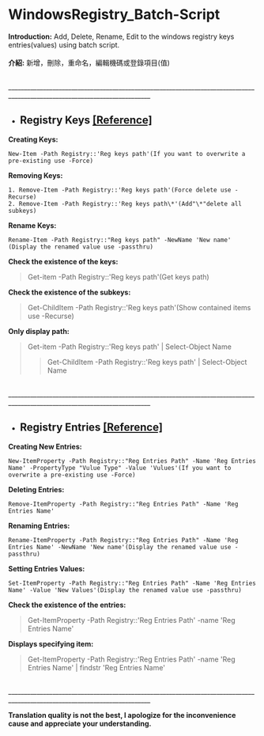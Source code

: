 # WindowsRegistry_Batch-Script

**Introduction:** Add, Delete, Rename, Edit to the windows registry keys entries(values) using batch script.
</br>
</br>
**介紹:** 新增，刪除，重命名，編輯機碼或登錄項目(值)

</br>___________________________________________________________________________________________________________________________


- ## Registry Keys [[Reference]](https://docs.microsoft.com/en-us/powershell/scripting/samples/working-with-registry-keys?view=powershell-7.2)

**Creating Keys:**
```
New-Item -Path Registry::'Reg keys path'(If you want to overwrite a pre-existing use -Force)
```

**Removing Keys:**
```
1. Remove-Item -Path Registry::'Reg keys path'(Force delete use -Recurse)
2. Remove-Item -Path Registry::'Reg keys path\*'(Add"\*"delete all subkeys)
```

**Rename Keys:**
```
Rename-Item -Path Registry::"Reg keys path" -NewName 'New name' (Display the renamed value use -passthru)
```

**Check the existence of the keys:**
> Get-item -Path Registry::'Reg keys path'(Get keys path)

**Check the existence of the subkeys:**
> Get-ChildItem -Path Registry::'Reg keys path'(Show contained items use -Recurse)

**Only display path:**
> Get-item -Path Registry::'Reg keys path' | Select-Object Name
>> Get-ChildItem -Path Registry::'Reg keys path' | Select-Object Name

</br>___________________________________________________________________________________________________________________________
</br>


- ## Registry Entries [[Reference]](https://docs.microsoft.com/en-us/powershell/scripting/samples/working-with-registry-entries?view=powershell-7.2)


**Creating New Entries:**
```
New-ItemProperty -Path Registry::"Reg Entries Path" -Name 'Reg Entries Name' -PropertyType "Vulue Type" -Value 'Vulues'(If you want to overwrite a pre-existing use -Force)
```

**Deleting Entries:**
```
Remove-ItemProperty -Path Registry::"Reg Entries Path" -Name 'Reg Entries Name'
```

**Renaming Entries:**
```
Rename-ItemProperty -Path Registry::"Reg Entries Path" -Name 'Reg Entries Name' -NewName 'New name'(Display the renamed value use -passthru)
```

**Setting Entries Values:**
```
Set-ItemProperty -Path Registry::"Reg Entries Path" -Name 'Reg Entries Name' -Value 'New Values'(Display the renamed value use -passthru)
```

**Check the existence of the entries:**
> Get-ItemProperty -Path Registry::'Reg Entries Path' -name 'Reg Entries Name'

**Displays specifying item:**
> Get-ItemProperty -Path Registry::'Reg Entries Path' -name 'Reg Entries Name' | findstr 'Reg Entries Name'

</br>___________________________________________________________________________________________________________________________
</br>


**Translation quality is not the best, I apologize for the inconvenience cause and appreciate your understanding.**
